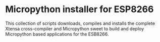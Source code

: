 # Micropython installer for ESP8266

This collection of scripts downloads, compiles and installs the complete Xtensa cross-compiler and Micropython sweet to build and deploy Micropython based applications for the ESB8266.